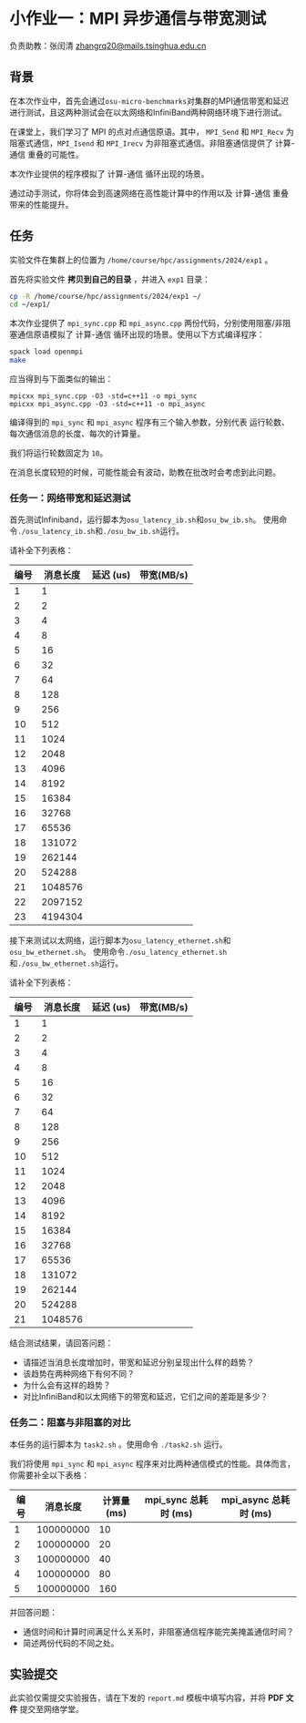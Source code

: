 # 小作业一：MPI 异步通信与带宽测试

负责助教：张闰清 zhangrq20@mails.tsinghua.edu.cn

## 背景

在本次作业中，首先会通过`osu-micro-benchmarks`对集群的MPI通信带宽和延迟进行测试，且这两种测试会在以太网络和InfiniBand两种网络环境下进行测试。

在课堂上，我们学习了 MPI 的点对点通信原语。其中， `MPI_Send` 和 `MPI_Recv` 为阻塞式通信，`MPI_Isend` 和 `MPI_Irecv` 为非阻塞式通信。非阻塞通信提供了 计算-通信 重叠的可能性。

本次作业提供的程序模拟了 计算-通信 循环出现的场景。

通过动手测试，你将体会到高速网络在高性能计算中的作用以及 计算-通信 重叠带来的性能提升。

## 任务

实验文件在集群上的位置为 `/home/course/hpc/assignments/2024/exp1` 。

首先将实验文件 **拷贝到自己的目录** ，并进入 `exp1` 目录：

```bash
cp -R /home/course/hpc/assignments/2024/exp1 ~/
cd ~/exp1/
```

本次作业提供了 `mpi_sync.cpp` 和 `mpi_async.cpp` 两份代码，分别使用阻塞/非阻塞通信原语模拟了 计算-通信 循环出现的场景。使用以下方式编译程序：

```bash
spack load openmpi
make
```

应当得到与下面类似的输出：

```text
mpicxx mpi_sync.cpp -O3 -std=c++11 -o mpi_sync
mpicxx mpi_async.cpp -O3 -std=c++11 -o mpi_async
```

编译得到的 `mpi_sync` 和 `mpi_async` 程序有三个输入参数，分别代表 运行轮数、每次通信消息的长度、每次的计算量。

我们将运行轮数固定为 `10`。

在消息长度较短的时候，可能性能会有波动，助教在批改时会考虑到此问题。

### 任务一：网络带宽和延迟测试

首先测试Infiniband，运行脚本为`osu_latency_ib.sh`和`osu_bw_ib.sh`。 使用命令`./osu_latency_ib.sh`和`./osu_bw_ib.sh`运行。

请补全下列表格：

| 编号 | 消息长度 | 延迟 (us) | 带宽(MB/s) |
| ---- | -------- | ------ | ------ |
| 1    | 1        |        |        |
| 2    | 2        |        |        |
| 3    | 4        |        |        |
| 4    | 8        |        |        |
| 5    | 16       |        |        |
| 6    | 32       |        |        |
| 7    | 64       |        |        |
| 8    | 128      |        |        |
| 9    | 256      |        |        |
| 10   | 512      |        |        |
| 11   | 1024     |        |        |
| 12   | 2048     |        |        |
| 13   | 4096     |        |        |
| 14   | 8192     |        |        |
| 15   | 16384    |        |        |
| 16   | 32768    |        |        |
| 17   | 65536    |        |        |
| 18   | 131072   |        |        |
| 19   | 262144   |        |        |
| 20   | 524288   |        |        |
| 21   | 1048576  |        |        |
| 22   | 2097152  |        |        |
| 23   | 4194304  |        |        |

接下来测试以太网络，运行脚本为`osu_latency_ethernet.sh`和`osu_bw_ethernet.sh`。 使用命令`./osu_latency_ethernet.sh`和`./osu_bw_ethernet.sh`运行。

请补全下列表格：

| 编号 | 消息长度 | 延迟 (us) | 带宽(MB/s) |
| ---- | -------- | ------ | ------ |
| 1    | 1        |        |        |
| 2    | 2        |        |        |
| 3    | 4        |        |        |
| 4    | 8        |        |        |
| 5    | 16       |        |        |
| 6    | 32       |        |        |
| 7    | 64       |        |        |
| 8    | 128      |        |        |
| 9    | 256      |        |        |
| 10   | 512      |        |        |
| 11   | 1024     |        |        |
| 12   | 2048     |        |        |
| 13   | 4096     |        |        |
| 14   | 8192     |        |        |
| 15   | 16384    |        |        |
| 16   | 32768    |        |        |
| 17   | 65536    |        |        |
| 18   | 131072   |        |        |
| 19   | 262144   |        |        |
| 20   | 524288   |        |        |
| 21   | 1048576  |        |        |

结合测试结果，请回答问题：

- 请描述当消息长度增加时，带宽和延迟分别呈现出什么样的趋势？
- 该趋势在两种网络下有何不同？
- 为什么会有这样的趋势？
- 对比InfiniBand和以太网络下的带宽和延迟，它们之间的差距是多少？

### 任务二：阻塞与非阻塞的对比

本任务的运行脚本为 `task2.sh` 。使用命令 `./task2.sh` 运行。

我们将使用 `mpi_sync` 和 `mpi_async` 程序来对比两种通信模式的性能。具体而言，你需要补全以下表格：

| 编号 | 消息长度  | 计算量 (ms) | mpi_sync 总耗时 (ms) | mpi_async 总耗时 (ms) |
| ---- | --------- | ------ | --------------- | ----------------- |
| 1    | 100000000 | 10     |                 |                   |
| 2    | 100000000 | 20     |                 |                   |
| 3    | 100000000 | 40     |                 |                   |
| 4    | 100000000 | 80     |                 |                   |
| 5    | 100000000 | 160    |                 |                   |

并回答问题：

- 通信时间和计算时间满足什么关系时，非阻塞通信程序能完美掩盖通信时间？
- 简述两份代码的不同之处。

## 实验提交

此实验仅需提交实验报告，请在下发的 `report.md` 模板中填写内容，并将 **PDF 文件** 提交至网络学堂。
